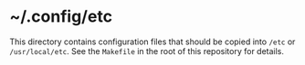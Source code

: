 # ~/.config/etc

This directory contains configuration files that should be copied into `/etc` or
`/usr/local/etc`. See the `Makefile` in the root of this repository for details.
